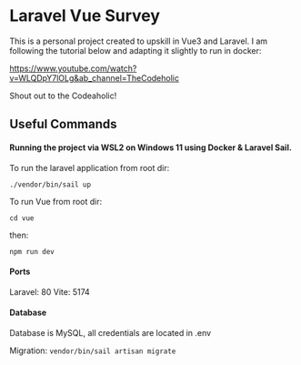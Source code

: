 # Laravel Vue Survey

This is a personal project created to upskill in Vue3 and Laravel. I am following the tutorial below and adapting it slightly to run in docker:

https://www.youtube.com/watch?v=WLQDpY7lOLg&ab_channel=TheCodeholic

Shout out to the Codeaholic!

## Useful Commands

#### Running the project via WSL2 on Windows 11 using Docker & Laravel Sail. 

To run the laravel application from root dir:
    
`./vendor/bin/sail up`

To run Vue from root dir:
   
`cd vue`
    
then:
    
`npm run dev`

#### Ports

Laravel: 80
Vite: 5174
    
#### Database

Database is MySQL, all credentials are located in .env

Migration: 
    `vendor/bin/sail artisan migrate`
